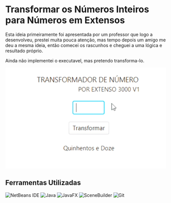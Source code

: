 # Transformar os Números Inteiros para Números em Extensos
<p>Esta ideia primeiramente foi apresentada por um professor que logo a desenvolveu, prestei muita pouca atenção, mas tempo depois um amigo me deu a mesma ideia, então comecei os rascunhos e cheguei a uma lógica e resultado próprio.</p>
<p>Ainda não implementei o executavel, mas pretendo transforma-lo.</p>

![Preview](./Preview.gif)

## Ferramentas Utilizadas
![NetBeans IDE](https://img.shields.io/badge/NetBeans%2022-1B6AC6.svg?style=for-the-badge&logo=apache-netbeans-ide&logoColor=white) 
![Java](https://img.shields.io/badge/Java%2021-F80000?style=for-the-badge)
![JavaFX](https://img.shields.io/badge/JavaFX%2021-F80000?style=for-the-badge)
![SceneBuilder](https://img.shields.io/badge/Scene%20Builder%2023-%23FF9900.svg?style=for-the-badge&logo=amazon-aws&logoColor=white)
![Git](https://img.shields.io/badge/git-%23F05033.svg?style=for-the-badge&logo=git&logoColor=white)
